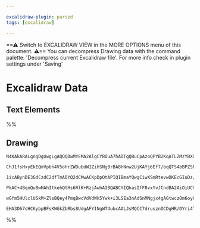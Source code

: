 ```yaml
---

excalidraw-plugin: parsed
tags: [excalidraw]

---
```

==⚠  Switch to EXCALIDRAW VIEW in the MORE OPTIONS menu of this document. ⚠== You can decompress Drawing data with the command palette: 'Decompress current Excalidraw file'. For more info check in plugin settings under 'Saving'


# Excalidraw Data
## Text Elements
%%
## Drawing
```compressed-json
N4KAkARALgngDgUwgLgAQQQDwMYEMA2AlgCYBOuA7hADTgQBuCpAzoQPYB2KqATLZMzYBXUtiRoIACyhQ4zZAHoFAc0JRJQgEYA6bGwC2CgF7N6hbEcK4OCtptbErHALRY8RMpWdx8Q1TdIEfARcZgRmBShcZQUebTiAdho6IIR9BA4oZm4AbXAwUDAiiBJuCAA1AElMAEcYUKNkoshYRDKoLCgm4sxuAEYeAAZ4gFZ+YphuZwS+7QAWAGYEsfzI

ChJ1fsHxyEkEQmVpbh4V5ohrZWDubdWIZihSNgBrBABhNnw2UjKAYj6Ef7/bqQTS4bBPZSPIQcYjvT7fCQPazMOC4QKZYEQABmhHw+AAyrArhJBB5MfdHi8AOobSTHHZ3B7PBCEmDE9Ck0oMqGHDjhbJoPoMtio7BqSaCwY3M6Q4RwSrEAWoHIAXQZWPI6QV3A4QjxDMIMKwZVwg0xUJhfOYSt1+tuYQQxH6AE4TgAOPoJBKDBYMxgsdhcNC+27+

1icABynDE3GdCzdC2dfTmADYQ2dCMwACKpDpOtAPIQIBmaYQwgCiwXSmRtevwDKEcGIuDz/QSQxGgxGKb6KZ4ztOxSIHCeOrrDM+4Md3CxBDCDI6mC6EnNlAAKp0ypisZwoPjCEZxLxpcUd5kAGK4fS4iWoIW3RdQACCRGUQfQwSxXT9TCg5gIL4HO+0AipieiZLghpMNqaC2vWtxfAchoEBuS5bgyuBCFAbAAErhAeR6FsWtzDggAAS+yHMud6j

PkAC+4BqnQuBwHAhItkehQtHs6RlK+RzjAwhAIBQABCYIQhasIfF8vxYvJCndBA2AiOiUCVB0+iEpSbwyQi6B/ACRlKSppBqRpaTieCsrQtJ8LtOQHAomiGTfvkymqa5Fn6OeuIEkSR53B8XLuaZ5madpzI0sQmxoHwoWeZk3mRS8rLskFZKCWFXmaThwi8vy/RZYl6maQA8qK4pbCeHlmTlaTnrul7Xvgt73sU2VJZpjWZPuh7HDVnWlWkqHPq+

wGfm5HUlclUSkM+ZlsBQey4PmqBwcVdVdWk5Ywk+i3LSEa3nAdSnMNgjx4gAGtwczOm6oyCedl34AAmtwCyDLMfTdicglGGwBjcFxkD0AQRb9PRm3hWkeW2VaSoQFJSmQiQfVHht7mo3ZsloCDECiR8x0/K8zqk6T57npieHKHqaK/OWWaM4zlMQFDCVbXuTIvBVf6cLWdrFHAgRmMIzAAOKkGjBFjoLkAaleCB4UaUscMowO3BkuCaMEa1EQy2B

EHA3D67cHCKybpBFsKWGkZbRbs8UdgAFYINgWT4ubcAALJsMQCC7drusznOCDgHR/DYri4TAwxdFAA==
```
%%